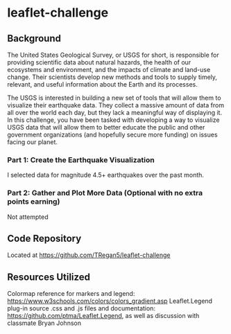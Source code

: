 # leaflet-challenge

## Background
The United States Geological Survey, or USGS for short, is responsible for providing scientific data about natural hazards, the health of our ecosystems and environment, and the impacts of climate and land-use change. Their scientists develop new methods and tools to supply timely, relevant, and useful information about the Earth and its processes.

The USGS is interested in building a new set of tools that will allow them to visualize their earthquake data. They collect a massive amount of data from all over the world each day, but they lack a meaningful way of displaying it. In this challenge, you have been tasked with developing a way to visualize USGS data that will allow them to better educate the public and other government organizations (and hopefully secure more funding) on issues facing our planet.

### Part 1: Create the Earthquake Visualization
I selected data for magnitude 4.5+ earthquakes over the past month. 
### Part 2: Gather and Plot More Data (Optional with no extra points earning)
Not attempted

## Code Repository
Located at https://github.com/TRegan5/leaflet-challenge

## Resources Utilized
Colormap reference for markers and legend: https://www.w3schools.com/colors/colors_gradient.asp
Leaflet.Legend plug-in source .css and .js files and documentation: https://github.com/ptma/Leaflet.Legend, as well as discussion with classmate Bryan Johnson